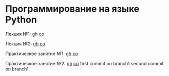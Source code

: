 # Программирование на языке Python

Лекция №1:
[gh](https://github.com/true-grue/kispython/blob/main/lect1.ipynb)
[co](https://colab.research.google.com/github/true-grue/kispython/blob/main/lect1.ipynb)

Лекция №2:
[gh](https://github.com/true-grue/kispython/blob/main/lect2.ipynb)
[co](https://colab.research.google.com/github/true-grue/kispython/blob/main/lect2.ipynb)

Практическое занятие №1:
[gh](https://github.com/true-grue/kispython/blob/main/pract1.ipynb)
[co](https://colab.research.google.com/github/true-grue/kispython/blob/main/pract1.ipynb)

Практическое занятие №2:
[gh](https://github.com/true-grue/kispython/blob/main/pract2.ipynb)
[co](https://colab.research.google.com/github/true-grue/kispython/blob/main/pract2.ipynb)
first commit on branch1
second commit on branch1
